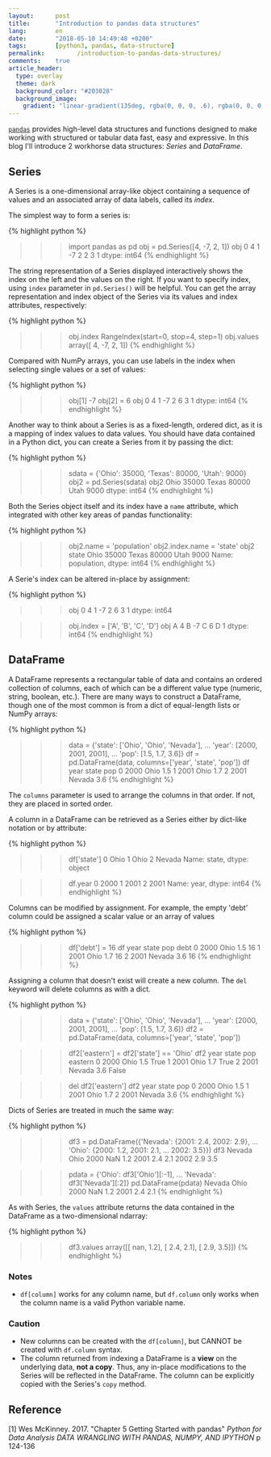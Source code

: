 ```yaml
---
layout:      post
title:       "Introduction to pandas data structures"
lang:        en
date:        "2018-05-10 14:49:48 +0200"
tags:        [python3, pandas, data-structure]
permalink:         /introduction-to-pandas-data-structures/
comments:    true
article_header:
  type: overlay
  theme: dark
  background_color: "#203028"
  background_image:
    gradient: "linear-gradient(135deg, rgba(0, 0, 0, .6), rgba(0, 0, 0, .4))"
---
```


[`pandas`][pandas] provides high-level data structures and functions designed to
make working with structured or tabular data fast, easy and expressive.
In this blog I'll introduce 2 workhorse data structures: _Series_ and _DataFrame_.

## Series

A Series is a one-dimensional array-like object containing a sequence of values
and an associated array of data labels, called its _index_.

The simplest way to form a series is:

{% highlight python %}
>>> import pandas as pd
>>> obj = pd.Series([4, -7, 2, 1])
>>> obj
0    4
1   -7
2    2
3    1
dtype: int64
{% endhighlight %}

The string representation of a Series displayed interactively shows the index on
the left and the values on the right. If you want to specify index, using `index`
parameter in `pd.Series()` will be helpful. You can get the array representation
and index object of the Series via its values and index attributes, respectively:

{% highlight python %}
>>> obj.index
RangeIndex(start=0, stop=4, step=1)
>>> obj.values
array([ 4, -7,  2,  1])
{% endhighlight %}

Compared with NumPy arrays, you can use labels in the index when selecting
single values or a set of values:

{% highlight python %}
>>> obj[1]
-7
>>> obj[2] = 6
>>> obj
0    4
1   -7
2    6
3    1
dtype: int64
{% endhighlight %}

Another way to think about a Series is as a fixed-length, ordered dict, as it is
a mapping of index values to data values. You should have data contained in a
Python dict, you can create a Series from it by passing the dict:

{% highlight python %}
>>> sdata = {'Ohio': 35000, 'Texas': 80000, 'Utah': 9000}
>>> obj2 = pd.Series(sdata)
>>> obj2
Ohio     35000
Texas    80000
Utah      9000
dtype: int64
{% endhighlight %}

Both the Series object itself and its index have a `name` attribute, which
integrated with other key areas of pandas functionality:

{% highlight python %}
>>> obj2.name = 'population'
>>> obj2.index.name = 'state'
>>> obj2
state
Ohio     35000
Texas    80000
Utah      9000
Name: population, dtype: int64
{% endhighlight %}

A Serie's index can be altered in-place by assignment:

{% highlight python %}
>>> obj
0    4
1   -7
2    6
3    1
dtype: int64

>>> obj.index = ['A', 'B', 'C', 'D']
>>> obj
A    4
B   -7
C    6
D    1
dtype: int64
{% endhighlight %}

## DataFrame

A DataFrame represents a rectangular table of data and contains an ordered
collection of columns, each of which can be a different value type (numeric,
string, boolean, etc.). There are many ways to construct a DataFrame, though one
of the most common is from a dict of equal-length lists or NumPy arrays:

{% highlight python %}
>>> data = {'state': ['Ohio', 'Ohio', 'Nevada'],
...         'year': [2000, 2001, 2001],
...         'pop': [1.5, 1.7, 3.6]}
>>> df = pd.DataFrame(data, columns=['year', 'state', 'pop'])
>>> df
   year   state  pop
0  2000    Ohio  1.5
1  2001    Ohio  1.7
2  2001  Nevada  3.6
{% endhighlight %}

The `columns` parameter is used to arrange the columns in that order. If not,
they are placed in sorted order.  

A column in a DataFrame can be retrieved as a Series either by dict-like
notation or by attribute:

{% highlight python %}
>>> df['state']
0      Ohio
1      Ohio
2    Nevada
Name: state, dtype: object

>>> df.year
0    2000
1    2001
2    2001
Name: year, dtype: int64
{% endhighlight %}

Columns can be modified by assignment. For example, the empty 'debt' column
could be assigned a scalar value or an array of values

{% highlight python %}
>>> df['debt'] = 16
>>> df
   year   state  pop  debt
0  2000    Ohio  1.5    16
1  2001    Ohio  1.7    16
2  2001  Nevada  3.6    16
{% endhighlight %}

Assigning a column that doesn't exist will create a new column. The `del`
keyword will delete columns as with a dict.

{% highlight python %}
>>> data = {'state': ['Ohio', 'Ohio', 'Nevada'],
...         'year': [2000, 2001, 2001],
...         'pop': [1.5, 1.7, 3.6]}
>>> df2 = pd.DataFrame(data, columns=['year', 'state', 'pop'])

>>> df2['eastern'] = df2['state'] == 'Ohio'
>>> df2
   year   state  pop  eastern
0  2000    Ohio  1.5     True
1  2001    Ohio  1.7     True
2  2001  Nevada  3.6    False

>>> del df2['eastern']
>>> df2
   year   state  pop
0  2000    Ohio  1.5
1  2001    Ohio  1.7
2  2001  Nevada  3.6
{% endhighlight %}

Dicts of Series are treated in much the same way:

{% highlight python %}
>>> df3 = pd.DataFrame({'Nevada': {2001: 2.4, 2002: 2.9},
...                     'Ohio': {2000: 1.2, 2001: 2.1,
...                              2002: 3.5}})
>>> df3
      Nevada  Ohio
2000     NaN   1.2
2001     2.4   2.1
2002     2.9   3.5

>>> pdata = {'Ohio': df3['Ohio'][:-1],
...          'Nevada': df3['Nevada'][:2]}
>>> pd.DataFrame(pdata)
      Nevada  Ohio
2000     NaN   1.2
2001     2.4   2.1
{% endhighlight %}

As with Series, the `values` attribute returns the data contained in the
DataFrame as a two-dimensional ndarray:

{% highlight python %}
>>> df3.values
array([[ nan,  1.2],
       [ 2.4,  2.1],
       [ 2.9,  3.5]])
{% endhighlight %}

### Notes

- `df[column]` works for any column name, but `df.column` only works when the
column name is a valid Python variable name.

### Caution

- New columns can be created with the `df[column]`, but CANNOT be created with
`df.column` syntax.
- The column returned from indexing a DataFrame is a **view** on the underlying
data, **not a copy**. Thus, any in-place modifications to the Series will be
reflected in the DataFrame. The column can be explicitly copied with the
Series's `copy` method.



## Reference

[1] Wes McKinney. 2017. "Chapter 5 Getting Started with pandas" _Python for Data
Analysis DATA WRANGLING WITH PANDAS, NUMPY, AND IPYTHON_ p 124-136


[pandas]: https://pandas.pydata.org
